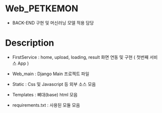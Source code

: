 # Web_PETKEMON 

- BACK-END 구현 및 머신러닝 모델 적용 담당



# Description

- FirstService : home, upload, loading, result 화면 연동 및 구현 ( 첫번째 서비스 App )

- Web_main : Django Main 프로젝트 파일

- Static : Css 및 Javascript 등 외부 소스 모음

- Templates : 뼈대(base) html 모음 

- requirements.txt : 사용된 모듈 모음


